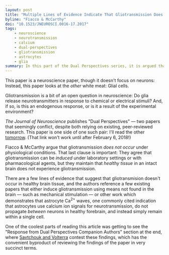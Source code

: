 ```yaml
---
layout: post
title: "Multiple Lines of Evidence Indicate That Gliotransmission Does Not Occur under Physiological Conditions"
byline: "Fiacco & McCarthy"
doi: "10.1523/JNEUROSCI.0016-17.2017"
tags:
    - neuroscience
    - neurotransmission
    - calcium
    - dual-perspectives
    - gliotransmission
    - astrocytes
    - glia
summary: In this part of the Dual Perspectives series, it is argued that glia do not take part in the calcium-mediated release of neurotransmitters in order to signal information to neurons.
---
```


This paper is a neuroscience paper, though it doesn't focus on neurons: Instead, this paper looks at the _other_ white meat: Glial cells.

Gliotransmission is a bit of an open question in neuroscience: Do glia release neurotransmitters in response to chemical or electrical stimuli? And, if so, is this an endogenous response, or is it a result of the experimental environment?

_The Journal of Neuroscience_ publishes "Dual Perspectives" — two papers that seemingly conflict, despite both relying on existing, peer-reviewed research. This paper is one side of one such pair: I'll read the other [tomorrow](http://blog.jordan.matelsky.com/365papers/174/). (That link won't work until after February 6, 2018!)

Fiacco & McCarthy argue that gliotransmission _does not occur_ under physiological conditions. That last clause is important: They agree that gliotransmission can be _induced_ under laboratory settings or with pharmacological agents, but they maintain that _healthy tissue_ in an intact brain does not experience gliotransmission.

There are a few lines of evidence that suggest that gliotransmision doesn't occur in healthy brain tissue, and the authors reference a few existing papers that either induce gliotransmission using means not found in the brain — such as mechanical stimulation — or other work which demonstrates that astrocyte Ca<sup>2+</sup> waves, one commonly cited indication that astrocytes use calcium ion signals for neurotransmission, do not propagate _between_ neurons in healthy forebrain, and instead simply remain within a single cell.

One of the coolest parts of reading this article was getting to see the "Response from Dual Perspectives Companion Authors" section at the end, where [Savtchouk and Volterra]((http://blog.jordan.matelsky.com/365papers/174/)) contest these findings, which has the convenient byproduct of reviewing the findings of the paper in very succinct terms.
